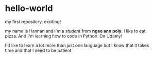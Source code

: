 # hello-world
my first repository. exciting!

my name is Hannan and i'm a *student* from **ngee ann poly**.
I like to eat pizza. And I'm learning how to code in Python. On Udemy!

I'd like to learn a lot more than just one language but I know that it takes time and that I need to be patient
